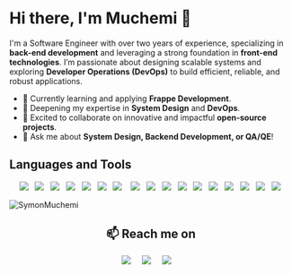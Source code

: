 # Hi there, I'm Muchemi 👋

I'm a Software Engineer with over two years of experience, specializing in **back-end development** and leveraging a strong foundation in **front-end technologies**. I’m passionate about designing scalable systems and exploring **Developer Operations (DevOps)** to build efficient, reliable, and robust applications.

- 🔭 Currently learning and applying **Frappe Development**.
- 🌱 Deepening my expertise in **System Design** and **DevOps**.  
- 👯 Excited to collaborate on innovative and impactful **open-source projects**.  
- 💬 Ask me about **System Design, Backend Development, or QA/QE**!  


## Languages and Tools

<p align="center">
  <img src="https://img.shields.io/badge/TypeScript-3178C6?style=for-the-badge&logo=typescript&logoColor=white" />&nbsp;&nbsp;
  <img src="https://img.shields.io/badge/Python-3776AB?style=for-the-badge&logo=python&logoColor=white" />&nbsp;&nbsp;
  <img src="https://img.shields.io/badge/MongoDB-47A248?style=for-the-badge&logo=mongodb&logoColor=white" />&nbsp;&nbsp;
  <img src="https://img.shields.io/badge/PostgreSQL-316192?style=for-the-badge&logo=postgresql&logoColor=white" />&nbsp;&nbsp;
  <img src="https://img.shields.io/badge/MySQL-4479A1?style=for-the-badge&logo=mysql&logoColor=white" />&nbsp;&nbsp;
  <img src="https://img.shields.io/badge/AWS-232F3E?style=for-the-badge&logo=amazonaws&logoColor=white" />&nbsp;&nbsp;
  <img src="https://img.shields.io/badge/Flask-000000?style=for-the-badge&logo=flask&logoColor=white" />&nbsp;&nbsp; 
<img src="https://img.shields.io/badge/Frappe%20Framework-0057FF?style=for-the-badge&logo=frappe&logoColor=white" />  
<img src="https://img.shields.io/badge/HTML5-E34F26?style=for-the-badge&logo=html5&logoColor=white" />  
<img src="https://img.shields.io/badge/CSS3-1572B6?&style=for-the-badge&logo=css3&logoColor=white" />  
<img src="https://img.shields.io/badge/GitHub-181717.svg?&style=for-the-badge&logo=github&logoColor=white" />  
<img src="https://img.shields.io/badge/Git-F05033.svg?&style=for-the-badge&logo=git&logoColor=white" />  
<img src="https://img.shields.io/badge/Java-ED8B00?style=for-the-badge&logo=openjdk&logoColor=white" />  
<img src="https://img.shields.io/badge/React-20232a.svg?style=for-the-badge&logo=react&logoColor=61DAFB" />  
<img src="https://img.shields.io/badge/Figma-F24E1E.svg?style=for-the-badge&logo=figma&logoColor=white" />  
<img src="https://img.shields.io/badge/Visual%20Studio%20Code-007ACC.svg?&style=for-the-badge&logo=visual-studio-code&logoColor=white" />  
<img src="https://img.shields.io/badge/Redis-DC382D?style=for-the-badge&logo=redis&logoColor=white" /> 

<p align="left"> <img src="https://komarev.com/ghpvc/?username=SymonMuchemi&label=Profile%20Views&color=430680&style=flat" alt="SymonMuchemi" /> </p>


<h2  align="center">📫 Reach me on</h2>
<p align="center">
  <a target="_blank"href="https://www.linkedin.com/in/symonmuchemi/"><img src="https://img.shields.io/badge/linkedin-%230077B5.svg?&style=for-the-badge&logo=linkedin&logoColor=white" /></a>&nbsp;&nbsp;&nbsp;&nbsp;
  <a target="_blank"href="https://twitter.com/SymonMuchemi"><img src="https://img.shields.io/badge/twitter-%231DA1F2.svg?&style=for-the-badge&logo=twitter&logoColor=white" /></a>&nbsp;&nbsp;&nbsp;&nbsp;
  <a href="mailto:muchemi.developer@gmail.com?subject=Hello%Muchemi,%20From%20Github"><img src="https://img.shields.io/badge/gmail-%23D14836.svg?&style=for-the-badge&logo=gmail&logoColor=white" /></a>&nbsp;&nbsp;&nbsp;&nbsp;
